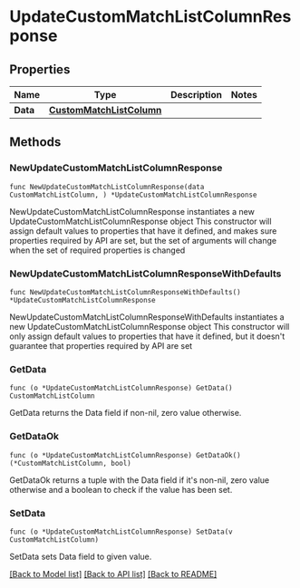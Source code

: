 # UpdateCustomMatchListColumnResponse

## Properties

Name | Type | Description | Notes
------------ | ------------- | ------------- | -------------
**Data** | [**CustomMatchListColumn**](CustomMatchListColumn.md) |  | 

## Methods

### NewUpdateCustomMatchListColumnResponse

`func NewUpdateCustomMatchListColumnResponse(data CustomMatchListColumn, ) *UpdateCustomMatchListColumnResponse`

NewUpdateCustomMatchListColumnResponse instantiates a new UpdateCustomMatchListColumnResponse object
This constructor will assign default values to properties that have it defined,
and makes sure properties required by API are set, but the set of arguments
will change when the set of required properties is changed

### NewUpdateCustomMatchListColumnResponseWithDefaults

`func NewUpdateCustomMatchListColumnResponseWithDefaults() *UpdateCustomMatchListColumnResponse`

NewUpdateCustomMatchListColumnResponseWithDefaults instantiates a new UpdateCustomMatchListColumnResponse object
This constructor will only assign default values to properties that have it defined,
but it doesn't guarantee that properties required by API are set

### GetData

`func (o *UpdateCustomMatchListColumnResponse) GetData() CustomMatchListColumn`

GetData returns the Data field if non-nil, zero value otherwise.

### GetDataOk

`func (o *UpdateCustomMatchListColumnResponse) GetDataOk() (*CustomMatchListColumn, bool)`

GetDataOk returns a tuple with the Data field if it's non-nil, zero value otherwise
and a boolean to check if the value has been set.

### SetData

`func (o *UpdateCustomMatchListColumnResponse) SetData(v CustomMatchListColumn)`

SetData sets Data field to given value.



[[Back to Model list]](../README.md#documentation-for-models) [[Back to API list]](../README.md#documentation-for-api-endpoints) [[Back to README]](../README.md)


